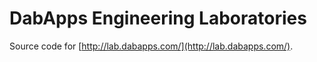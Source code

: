 # DabApps Engineering Laboratories

Source code for [http://lab.dabapps.com/](http://lab.dabapps.com/).
